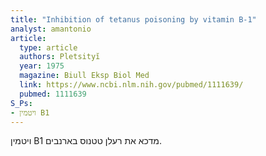 ```yaml
---
title: "Inhibition of tetanus poisoning by vitamin B-1"
analyst: amantonio
article:
  type: article
  authors: Pletsityĭ
  year: 1975
  magazine: Biull Eksp Biol Med
  link: https://www.ncbi.nlm.nih.gov/pubmed/1111639/
  pubmed: 1111639
S_Ps:
- ויטמין B1
---
```


ויטמין B1 מדכא את רעלן טטנוס בארנבים.
